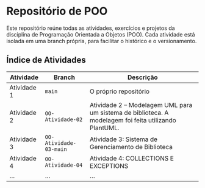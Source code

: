 # Repositório de POO

Este repositório reúne todas as atividades, exercícios e projetos da disciplina de Programação Orientada a Objetos (POO). Cada atividade está isolada em uma branch própria, para facilitar o histórico e o versionamento.

## Índice de Atividades

| Atividade   | Branch               | Descrição                                    |
|-------------|----------------------|----------------------------------------------|
| Atividade 1 | `main`                | O próprio repositório    |
| Atividade 2 | `OO-Atividade-02`           |  Atividade 2 – Modelagem UML para um sistema de biblioteca. A modelagem foi feita utilizando PlantUML.   |
| Atividade 3 | `OO-Atividade-03-main`           |  Atividade 3: Sistema de Gerenciamento de Biblioteca   |
| Atividade 4 | `OO-Atividade-04`           |  Atividade 4: COLLECTIONS E EXCEPTIONS   |
| …           | …                    | …                                            |
